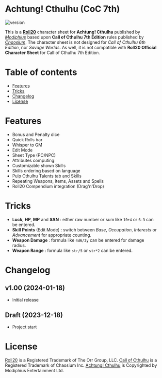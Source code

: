 # Achtung! Cthulhu (CoC 7th)
![version](https://img.shields.io/badge/version-1.0-green.svg)

This is a [**Roll20**](https://roll20.net/) character sheet for **Achtung! Cthulhu** published by [*Modiphius*](https://www.modiphius.net/) based upon **Call of Cthulhu 7th Edition** rules published by [*Chaosium*](https://www.chaosium.com/). The character sheet is not designed for *Call of Cthulhu 6th Edition*, nor *Savage Worlds*. As well, it is not compatible with **Roll20 Official Character Sheet** for Call of Cthulhu 7th Edition.

# Table of contents
* [Features](#features)
* [Tricks](#tricks)
* [Changelog](#changelog)
* [License](#license)

# Features
* Bonus and Penalty dice
* Quick Rolls bar
* Whisper to GM
* Edit Mode
* Sheet Type (PC/NPC)
* Attributes computing
* Customizable shown Skills
* Skills ordering based on language
* Pulp Cthulhu Talents tab and Skills
* Repeating Weapons, Items, Assets and Spells
* Roll20 Compendium integration (Drag'n'Drop)

# Tricks
* **Luck**, **HP**, **MP** and **SAN** : either raw number or sum like `10+4` or `6-3` can be entered.
* **Skill Points** (Edit Mode) : switch between *Base*, *Occupation*, *Interests* or *Advancement* for appropriate counting.
* **Weapon Damage** : formula like `4d6/3y` can be entered for damage radius.
* **Weapon Range** : formula like `str/5` or `str*2` can be entered.

# Changelog

## v1.00 (2024-01-18)
- Initial release

## Draft (2023-12-18)
- Project start

# License
[Roll20](https://roll20.net/) is a Registered Trademark of The Orr Group, LLC.
[Call of Cthulhu](https://www.chaosium.com/call-of-cthulhu-rpg/) is a Registered Trademark of Chaosium Inc.
[Achtung! Cthulhu](https://www.modiphius.net/collections/achtung-cthulhu) is Copyrighted by Modiphius Entertainment Ltd.
